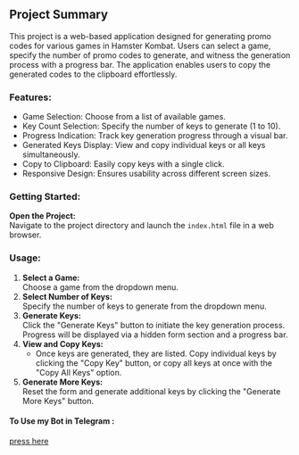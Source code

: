 <!DOCTYPE html>
<html lang="en">

<head>
    <meta charset="UTF-8">
    <meta http-equiv="X-UA-Compatible" content="IE=edge">
    <meta name="viewport" content="width=device-width, initial-scale=1.0">
</head>

<body>
    <h2>Project Summary</h2>
    <p>This project is a web-based application designed for generating promo codes for various games in Hamster Kombat. Users can select a game, specify the number of promo codes to generate, and witness the generation process with a progress bar. The application enables users to copy the generated codes to the clipboard effortlessly.</p>

<div>
	<h3>Features:</h3>
    <ul>
        <li>Game Selection: Choose from a list of available games.</li>
        <li>Key Count Selection: Specify the number of keys to generate (1 to 10).</li>
        <li>Progress Indication: Track key generation progress through a visual bar.</li>
        <li>Generated Keys Display: View and copy individual keys or all keys simultaneously.</li>
        <li>Copy to Clipboard: Easily copy keys with a single click.</li>
        <li>Responsive Design: Ensures usability across different screen sizes.</li>
    </ul>
</div>

<div>
	<h3>Getting Started:</h3>
     <p><strong>Open the Project:</strong><br>Navigate to the project directory and launch the <code>index.html</code> file in a web browser.</p>
</div>

<div>
	<h3>Usage:</h3>
    <ol>
        <li><strong>Select a Game:</strong><br>Choose a game from the dropdown menu.</li>
        <li><strong>Select Number of Keys:</strong><br>Specify the number of keys to generate from the dropdown menu.</li>
        <li><strong>Generate Keys:</strong><br>Click the "Generate Keys" button to initiate the key generation process. Progress will be displayed via a hidden form section and a progress bar.</li>
        <li><strong>View and Copy Keys:</strong>
            <ul>
                <li>Once keys are generated, they are listed. Copy individual keys by clicking the "Copy Key" button, or copy all keys at once with the "Copy All Keys" option.</li>
            </ul>
        </li>
        <li><strong>Generate More Keys:</strong><br>Reset the form and generate additional keys by clicking the "Generate More Keys" button.</li>
    </ol>
</div>

<div>
	<h4>To Use my Bot in Telegram :</h4>
	<a href="https://t.me/mortygenerator_bot/KeyGenerator" target="_blank">press here</a>
</div>
</body>

</html>
